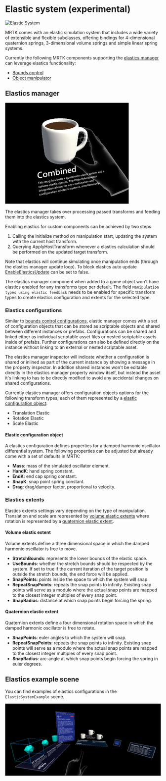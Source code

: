 # Elastic system (experimental)

![Elastic System](../Images/Elastics/Elastics_Main1.gif)

MRTK comes with an elastic simulation system that includes a wide variety of extensible and flexible subclasses, offering bindings for 4-dimensional quaternion springs, 3-dimensional volume springs and simple linear spring systems.

Currently the following MRTK components supporting the [elastics manager](xref:Microsoft.MixedReality.Toolkit.Experimental.Physics.ElasticsManager) can leverage elastics functionality:

- [Bounds control](../README_BoundsControl.md)
- [Object manipulator](../README_ObjectManipulator.md)

## Elastics manager
![Elastic System2](../Images/Elastics/Elastics_Main.gif)

The elastics manager takes over processing passed transforms and feeding them into the elastics system. 

Enabling elastics for custom components can be achieved by two steps:
1. Calling the Initialize method on manipulation start, updating the system with the current host transform.
1. Querying ApplyHostTransform whenever a elastics calculation should be performed on the updated target transform.

Note that elastics will continue simulating once manipulation ends (through the elastics manager update loop). To block elastics auto update [EnableElasticsUpdate](xref:Microsoft.MixedReality.Toolkit.Experimental.Physics.ElasticsManager.EnableElasticsUpdate) can be set to false.


The elastics manager component when added to a game object won't have elastics enabled for any transforms type per default.
The field `Manipulation types using elastic feedback` needs to be enabled for specific transform types to create elastics configuration and extents for the selected type.

### Elastics configurations

Similar to [bounds control configurations](../README_BoundsControl.md#configuration-objects), elastic manager comes with a set of configuration objects that can be stored as scriptable objects and shared between different instances or prefabs. Configurations can be shared and linked either as individual scriptable asset files or nested scriptable assets inside of prefabs. Further configurations can also be defined directly on the instance without linking to an external or nested scriptable asset.

The elastics manager inspector will indicate whether a configuration is shared or inlined as part of the current instance by showing a message in the property inspector. In addition shared instances won't be editable directly in the elastics manager property window itself, but instead the asset it's linking to has to be directly modfied to avoid any accidental changes on shared configurations.

Currently elastics manager offers configuration objects options for the following transform types, each of them represented by a [elastic configuration object](#elastic-configuration-object):
- Translation Elastic
- Rotation Elastic
- Scale Elastic

#### Elastic configuration object
A elastics configuration defines properties for a damped harmonic oscillator differential system. 
The following properties can be adjusted but already come with a set of defaults in MRTK:
- **Mass**: mass of the simulated oscillator element.
- **HandK**: hand spring constant.
- **EndK**: end cap spring constant.
- **SnapK**: snap point spring constant.
- **Drag**: drag/damper factor, proportional to velocity.

### Elastics extents
Elastics extents settings vary depending on the type of manipulation. Translation and scale are represented by [volume elastic extents](#volume-elastic-extent) where rotation is represented by a [quaternion elastic extent](#quaternion-elastic-extent).

#### Volume elastic extent
Volume extents define a three dimensional space in which the damped harmonic oscillator is free to move.

- **StretchBounds**: represents the lower bounds of the elastic space.
- **UseBounds**: whether the stretch bounds should be respected by the system. If set to true if the current iteration of the target position is outside the stretch bounds, the end force will be applied.
- **SnapPoints**: points inside the space to which the system will snap.
- **RepeatSnapPoints**: repeats the snap points to infinity. Existing snap points will serve as a modulo where the actual snap points are mapped to the closest integer multiples of every snap point.
- **SnapRadius**: distance at which snap points begin forcing the spring.

#### Quaternion elastic extent
Quaternion extents define a four dimensional rotation space in which the damped harmonic oscillator is free to rotate.

- **SnapPoints**: euler angles to which the system will snap.
- **RepeatSnapPoints**: repeats the snap points to infinity. Existing snap points will serve as a modulo where the actual snap points are mapped to the closest integer multiples of every snap point.
- **SnapRadius**: arc-angle at which snap points begin forcing the spring in euler degrees.

## Elastics example scene

You can find examples of elastics configurations in the `ElasticSystemExample` scene.

<img src="../Images/Elastics/Elastics_Example_Scene.png">
